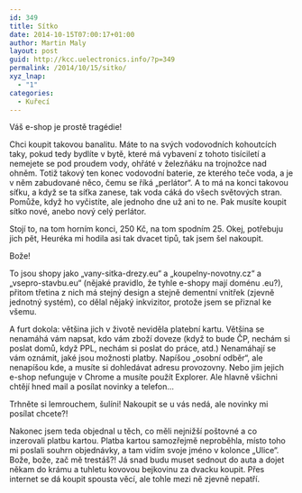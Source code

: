 ```yaml
---
id: 349
title: Sítko
date: 2014-10-15T07:00:17+01:00
author: Martin Maly
layout: post
guid: http://kcc.uelectronics.info/?p=349
permalink: /2014/10/15/sitko/
xyz_lnap:
  - "1"
categories:
  - Kuřecí
---
```

Váš e-shop je prostě tragédie!

Chci koupit takovou banalitu. Máte to na svých vodovodních kohoutcích taky, pokud tedy bydlíte v bytě, které má vybavení z tohoto tisíciletí a nemejete se pod proudem vody, ohřáté v železňáku na trojnožce nad ohněm. Totiž takový ten konec vodovodní baterie, ze kterého teče voda, a je v něm zabudované něco, čemu se říká &#8222;perlátor&#8220;. A to má na konci takovou síťku, a když se ta síťka zanese, tak voda cáká do všech světových stran. Pomůže, když ho vyčistíte, ale jednoho dne už ani to ne. Pak musíte koupit sítko nové, anebo nový celý perlátor.

Stojí to, na tom horním konci, 250 Kč, na tom spodním 25. Okej, potřebuju jich pět, Heuréka mi hodila asi tak dvacet tipů, tak jsem šel nakoupit.

Bože!

To jsou shopy jako &#8222;vany-sitka-drezy.eu&#8220; a &#8222;koupelny-novotny.cz&#8220; a &#8222;vsepro-stavbu.eu&#8220; (nějaké pravidlo, že tyhle e-shopy mají doménu .eu?), přitom třetina z nich má stejný design a stejně dementní vnitřek (zjevně jednotný systém), co dělal nějaký inkvizitor, protože jsem se přiznal ke všemu.

A furt dokola: většina jich v životě neviděla platební kartu. Většina se nenamáhá vám napsat, kdo vám zboží doveze (když to bude ČP, nechám si poslat domů, když PPL, nechám si poslat do práce, atd.) Nenamáhají se vám oznámit, jaké jsou možnosti platby. Napíšou &#8222;osobní odběr&#8220;, ale nenapíšou kde, a musíte si dohledávat adresu provozovny. Nebo jim jejich e-shop nefunguje v Chrome a musíte použít Explorer. Ale hlavně všichni chtějí hned mail a posílat novinky a telefon&#8230;

Trhněte si lemrouchem, šulíni! Nakoupit se u vás nedá, ale novinky mi posílat chcete?!

Nakonec jsem teda objednal u těch, co měli nejnižší poštovné a co inzerovali platbu kartou. Platba kartou samozřejmě neproběhla, místo toho mi poslali souhrn objednávky, a tam vidím svoje jméno v kolonce &#8222;Ulice&#8220;. Bože, bože, zač mě trestáš?! Já snad budu muset sednout do auta a dojet někam do krámu a tuhletu kovovou bejkovinu za dvacku koupit. Přes internet se dá koupit spousta věcí, ale tohle mezi ně zjevně nepatří.